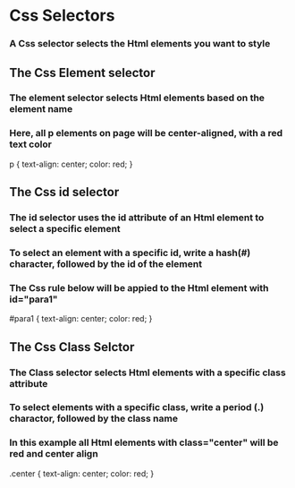 # Css Selectors

### A Css selector selects the Html elements you want to style

## The Css Element selector

### The element selector selects Html elements based on the element name

### Here, all p elements on page will be center-aligned, with a red text color
p {
  text-align: center;
  color: red;
}
## The Css id selector
### The id selector uses the id attribute of an Html element to select a specific element
### To select an element with a specific id, write a hash(#) character, followed by the id of the element
### The Css rule below will be appied to the Html element with id="para1"
#para1 {
  text-align: center;
  color: red;
}
## The Css Class Selctor
### The Class selector selects Html elements with a specific class attribute
### To select elements with a specific class, write a period (.) charactor, followed by the class name
### In this example all Html elements with class="center" will be red and center align
.center {
  text-align: center;
  color: red;
}